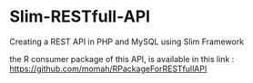 # Slim-RESTfull-API
Creating a REST API in PHP and MySQL using Slim Framework

the R consumer package of this API, is available in this link : https://github.com/momah/RPackageForRESTfullAPI
